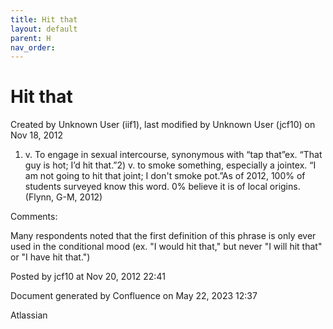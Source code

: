 ```yaml
---
title: Hit that
layout: default
parent: H
nav_order:
---
```


# Hit that

Created by  Unknown User (iif1), last modified by  Unknown User (jcf10) on Nov 18, 2012

1) v. To engage in sexual intercourse, synonymous with “tap that”ex. “That guy is hot; I’d hit that.”2) v. to smoke something, especially a jointex. “I am not going to hit that joint; I don't smoke pot.”As of 2012, 100% of students surveyed know this word. 0% believe it is of local origins.(Flynn, G-M, 2012)

Comments:

Many respondents noted that the first definition of this phrase is only ever used in the conditional mood (ex. &quot;I would hit that,&quot; but never &quot;I will hit that&quot; or &quot;I have hit that.&quot;)

Posted by jcf10 at Nov 20, 2012 22:41

Document generated by Confluence on May 22, 2023 12:37

Atlassian
